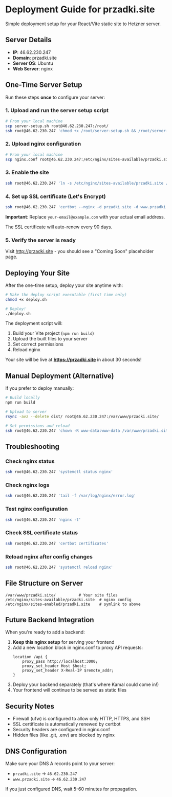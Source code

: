 # Deployment Guide for przadki.site

Simple deployment setup for your React/Vite static site to Hetzner server.

## Server Details

- **IP**: 46.62.230.247
- **Domain**: przadki.site
- **Server OS**: Ubuntu
- **Web Server**: nginx

## One-Time Server Setup

Run these steps **once** to configure your server:

### 1. Upload and run the server setup script

```bash
# From your local machine
scp server-setup.sh root@46.62.230.247:/root/
ssh root@46.62.230.247 'chmod +x /root/server-setup.sh && /root/server-setup.sh'
```

### 2. Upload nginx configuration

```bash
# From your local machine
scp nginx.conf root@46.62.230.247:/etc/nginx/sites-available/przadki.site
```

### 3. Enable the site

```bash
ssh root@46.62.230.247 'ln -s /etc/nginx/sites-available/przadki.site /etc/nginx/sites-enabled/ && nginx -t && systemctl reload nginx'
```

### 4. Set up SSL certificate (Let's Encrypt)

```bash
ssh root@46.62.230.247 'certbot --nginx -d przadki.site -d www.przadki.site --non-interactive --agree-tos -m your-email@example.com'
```

**Important**: Replace `your-email@example.com` with your actual email address.

The SSL certificate will auto-renew every 90 days.

### 5. Verify the server is ready

Visit http://przadki.site - you should see a "Coming Soon" placeholder page.

## Deploying Your Site

After the one-time setup, deploy your site anytime with:

```bash
# Make the deploy script executable (first time only)
chmod +x deploy.sh

# Deploy!
./deploy.sh
```

The deployment script will:
1. Build your Vite project (`npm run build`)
2. Upload the built files to your server
3. Set correct permissions
4. Reload nginx

Your site will be live at **https://przadki.site** in about 30 seconds!

## Manual Deployment (Alternative)

If you prefer to deploy manually:

```bash
# Build locally
npm run build

# Upload to server
rsync -avz --delete dist/ root@46.62.230.247:/var/www/przadki.site/

# Set permissions and reload
ssh root@46.62.230.247 'chown -R www-data:www-data /var/www/przadki.site && systemctl reload nginx'
```

## Troubleshooting

### Check nginx status
```bash
ssh root@46.62.230.247 'systemctl status nginx'
```

### Check nginx logs
```bash
ssh root@46.62.230.247 'tail -f /var/log/nginx/error.log'
```

### Test nginx configuration
```bash
ssh root@46.62.230.247 'nginx -t'
```

### Check SSL certificate status
```bash
ssh root@46.62.230.247 'certbot certificates'
```

### Reload nginx after config changes
```bash
ssh root@46.62.230.247 'systemctl reload nginx'
```

## File Structure on Server

```
/var/www/przadki.site/          # Your site files
/etc/nginx/sites-available/przadki.site  # nginx config
/etc/nginx/sites-enabled/przadki.site    # symlink to above
```

## Future Backend Integration

When you're ready to add a backend:

1. **Keep this nginx setup** for serving your frontend
2. Add a new location block in nginx.conf to proxy API requests:
   ```nginx
   location /api {
       proxy_pass http://localhost:3000;
       proxy_set_header Host $host;
       proxy_set_header X-Real-IP $remote_addr;
   }
   ```
3. Deploy your backend separately (that's where Kamal could come in!)
4. Your frontend will continue to be served as static files

## Security Notes

- Firewall (ufw) is configured to allow only HTTP, HTTPS, and SSH
- SSL certificate is automatically renewed by certbot
- Security headers are configured in nginx.conf
- Hidden files (like .git, .env) are blocked by nginx

## DNS Configuration

Make sure your DNS A records point to your server:
- `przadki.site` → `46.62.230.247`
- `www.przadki.site` → `46.62.230.247`

If you just configured DNS, wait 5-60 minutes for propagation.

